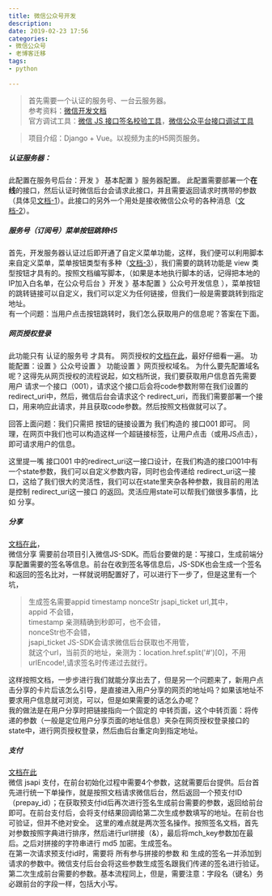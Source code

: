 ```yaml
---
title: 微信公众号开发  
description:  
date: 2019-02-23 17:56  
categories:
- 微信公众号   
- 老博客迁移
tags:  
- python  
 
---
```

> 首先需要一个认证的服务号、一台云服务器。  
参考资料：[微信开发文档](https://mp.weixin.qq.com/wiki?t=resource/res_main&id=mp1445241432)  
官方调试工具：[微信 JS 接口签名校验工具](https://mp.weixin.qq.com/debug/cgi-bin/sandbox?t=jsapisign)，[微信公众平台接口调试工具](https://mp.weixin.qq.com/debug/cgi-bin/apiinfo)   

> 项目介绍：Django + Vue。以视频为主的H5网页服务。
##### 认证服务器：
此配置在服务号后台：开发 》 基本配置 》服务器配置。
此配置需要部署一个**在线**的接口，然后认证时微信后台会请求此接口，并且需要返回请求时携带的参数（具体见[文档-1](https://mp.weixin.qq.com/wiki?t=resource/res_main&id=mp1421135319)）。此接口的另外一个用处是接收微信公众号的各种消息（[文档-2](https://mp.weixin.qq.com/wiki?t=resource/res_main&id=mp1421140453)）。  

##### 服务号（订阅号）菜单按钮跳转H5  
首先，开发服务器认证过后即开通了自定义菜单功能，这样，我们便可以利用脚本来自定义菜单，菜单按钮类型有多种（[文档-3](https://mp.weixin.qq.com/wiki?t=resource/res_main&id=mp1421141013)），我们需要的跳转功能是 view 类型按钮才具有的。按照文档编写脚本，（如果是本地执行脚本的话，记得把本地的IP加入白名单，在公众号后台 》开发 》基本配置 》公众号开发信息
），菜单按钮的跳转链接可以自定义，我们可以定义为任何链接，但我们一般是需要跳转到指定地址。   
有一个问题：当用户点击按钮跳转时，我们怎么获取用户的信息呢？答案在下面。
##### 网页授权登录
此功能只有 认证的服务号 才具有。
网页授权的[文档在此](https://mp.weixin.qq.com/wiki?t=resource/res_main&id=mp1421140842)，最好仔细看一遍。
功能配置：设置 》公众号设置 》 功能设置 》网页授权域名。
为什么要先配置域名呢？这得先从网页授权的流程说起，如文档所说，我们要获取用户信息首先需要 用户 请求一个接口（001），请求这个接口后会将code参数附带在我们设置的redirect_uri中，然后，微信后台会请求这个 redirect_uri，而我们需要部署一个接口，用来响应此请求，并且获取code参数。然后按照文档做就可以了。  

回答上面问题：我们只需把 按钮的链接设置为 我们构造的 接口001 即可。
同理，在网页中我们也可以构造这样一个超链接标签，让用户点击（或用JS点击），即可请求用户的信息。  

这里提一嘴 接口001 中的redirect_uri这一接口设计，在我们构造的接口001中有一个state参数，我们可以自定义参数内容，同时也会传递给 redirect_uri这一接口，这给了我们很大的灵活性，我们可以在state里夹杂各种参数，我目前的用法是控制 redirect_uri这一接口 的返回。灵活应用state可以帮我们做很多事情，比如 分享。
##### 分享
[文档在此](https://mp.weixin.qq.com/wiki?t=resource/res_main&id=mp1421141115)，  
微信分享 需要前台项目引入微信JS-SDK。而后台要做的是：写接口，生成前端分享配置需要的签名等信息。前台在收到签名等信息后，JS-SDK也会生成一个签名和返回的签名比对，一样就说明配置好了，可以进行下一步了，但是这里有一个坑，  
>生成签名需要appid timestamp nonceStr jsapi_ticket url,其中，  
appid 不会错，  
timestamp 亲测精确到秒即可，也不会错，  
nonceStr也不会错，  
jsapi_ticket JS-SDK会请求微信后台获取也不用管，  
就这个url，当前页的地址，亲测为：location.href.split('#')[0]，不用urlEncode!,请求签名时传递过去就行。  

这样按照文档，一步步进行我们就能分享出去了，但是另一个问题来了，新用户点击分享的卡片后该怎么引导，是直接进入用户分享的网页的地址吗？如果该地址不要求用户信息就可浏览，可以，但是如果需要的话怎么办呢？  
我的做法是在用户分享时把链接指向一个固定的 中转页面，这个中转页面：将传递的参数（一般是定位用户分享页面的地址信息）夹杂在网页授权登录接口的state中，进行网页授权登录，然后由后台重定向到指定地址。

##### 支付
[文档在此](https://pay.weixin.qq.com/wiki/doc/api/jsapi.php?chapter=4_3)  
微信 jsapi 支付，在前台初始化过程中需要4个参数，这就需要后台提供。后台首先进行统一下单操作，就是按照文档请求微信后台，然后返回一个预支付ID（prepay_id）；在获取预支付id后再次进行签名生成前台需要的参数，返回给前台即可。在前台支付后，会将支付结果回调给第二次生成参数填写的地址。在前台也可验证，但并不绝对安全。
这里的难点就是两次签名操作。按照签名文档，首先对参数按照字典进行排序，然后进行url拼接（&），最后将mch_key参数加在最后。之后对拼接的字符串进行 md5 加密。生成签名。  
在第一次请求预支付id时，需要将 所有参与拼接的参数 和 生成的签名一并添加到请求的参数中。微信支付后台会将这些参数生成签名跟我们传递的签名进行验证。  
第二次生成前台需要的参数。基本流程同上，但是，需要注意：字段名（键名）务必跟前台的字段一样，包括大小写。